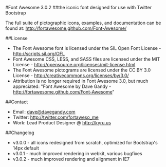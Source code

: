 #Font Awesome 3.0.2
##the iconic font designed for use with Twitter Bootstrap

The full suite of pictographic icons, examples, and documentation can be found at:
http://fortawesome.github.com/Font-Awesome/


##License
- The Font Awesome font is licensed under the SIL Open Font License - http://scripts.sil.org/OFL
- Font Awesome CSS, LESS, and SASS files are licensed under the MIT License - http://opensource.org/licenses/mit-license.html
- The Font Awesome pictograms are licensed under the CC BY 3.0 License - http://creativecommons.org/licenses/by/3.0/
- Attribution is no longer required in Font Awesome 3.0, but much appreciated: "Font Awesome by Dave Gandy - http://fortawesome.github.com/Font-Awesome"

##Contact
- Email: dave@davegandy.com
- Twitter: http://twitter.com/fortaweso_me
- Work: Lead Product Designer @ http://kyru.us

##Changelog
- v3.0.0 - all icons redesigned from scratch, optimized for Bootstrap's 14px default
- v3.0.1 - much improved rendering in webkit, various bugfixes
- v3.0.2 - much improved rendering and alignment in IE7
